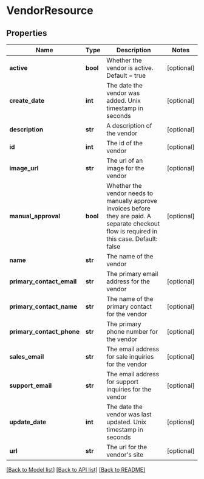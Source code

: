 # VendorResource

## Properties
Name | Type | Description | Notes
------------ | ------------- | ------------- | -------------
**active** | **bool** | Whether the vendor is active.  Default &#x3D; true | [optional] 
**create_date** | **int** | The date the vendor was added. Unix timestamp in seconds | [optional] 
**description** | **str** | A description of the vendor | [optional] 
**id** | **int** | The id of the vendor | [optional] 
**image_url** | **str** | The url of an image for the vendor | [optional] 
**manual_approval** | **bool** | Whether the vendor needs to manually approve invoices before they are paid.  A separate checkout flow is required in this case.  Default: false | [optional] 
**name** | **str** | The name of the vendor | 
**primary_contact_email** | **str** | The primary email address for the vendor | [optional] 
**primary_contact_name** | **str** | The name of the primary contact for the vendor | [optional] 
**primary_contact_phone** | **str** | The primary phone number for the vendor | [optional] 
**sales_email** | **str** | The email address for sale inquiries for the vendor | [optional] 
**support_email** | **str** | The email address for support inquiries for the vendor | [optional] 
**update_date** | **int** | The date the vendor was last updated. Unix timestamp in seconds | [optional] 
**url** | **str** | The url for the vendor&#39;s site | [optional] 

[[Back to Model list]](../README.md#documentation-for-models) [[Back to API list]](../README.md#documentation-for-api-endpoints) [[Back to README]](../README.md)


